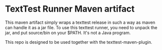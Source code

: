 TextTest Runner Maven artifact
==============================

This maven artifact simply wraps a texttest release in such a way as maven can handle it as a jar file.
To use this texttest runner, you need to unpack the jar, and put source/bin on your $PATH. It's not a Java program.

This repo is designed to be used together with the texttest-maven-plugin.